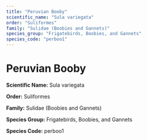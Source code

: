 ```yaml
---
title: "Peruvian Booby"
scientific_name: "Sula variegata"
order: "Suliformes"
family: "Sulidae (Boobies and Gannets)"
species_group: "Frigatebirds, Boobies, and Gannets"
species_code: "perboo1"
---
```


# Peruvian Booby

**Scientific Name:** Sula variegata

**Order:** Suliformes

**Family:** Sulidae (Boobies and Gannets)

**Species Group:** Frigatebirds, Boobies, and Gannets

**Species Code:** perboo1
